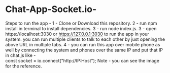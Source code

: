 # Chat-App-Socket.io-


  Steps to run the app - 
    1 - Clone or Download this repository.
    2 - run npm install in terminal to install dependencies.
    3 - run node index.js.
    3 - open https://localhost:3030 or https://127.0.0.1:3030 to run the app in your system. you can run multiple clients to           talk to each other by just opening the above URL in multiple tabs.
    4 - you can run this app over mobile phone as well by connecting the system and phones over the same IP and put that IP in 
        chat.js like -   
        const socket = io.connect("http://IP:Host");
    Note - you can see the image for the reference.
